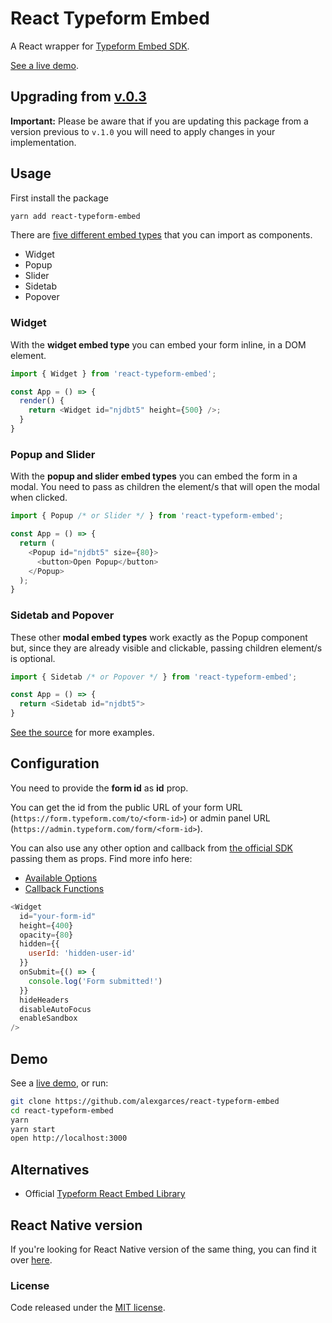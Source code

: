 # React Typeform Embed

A React wrapper for [Typeform Embed SDK](https://developer.typeform.com/embed/).

[See a live demo](https://alexgarces.github.io/react-typeform-embed/).

## Upgrading from [v.0.3](https://github.com/alexgarces/react-typeform-embed/tree/v0.3)

**Important:** Please be aware that if you are updating this package from a version previous to `v.1.0` you will need to apply changes in your implementation.

## Usage

First install the package

```bash
yarn add react-typeform-embed
```

There are [five different embed types](https://developer.typeform.com/embed/vanilla/#embed-types) that you can import as components.

- Widget
- Popup
- Slider
- Sidetab
- Popover

### Widget

With the **widget embed type** you can embed your form inline, in a DOM element.

```js
import { Widget } from 'react-typeform-embed';

const App = () => {
  render() {
    return <Widget id="njdbt5" height={500} />;
  }
}
```

### Popup and Slider

With the **popup and slider embed types** you can embed the form in a modal. You need to pass as children the element/s that will open the modal when clicked.

```js
import { Popup /* or Slider */ } from 'react-typeform-embed';

const App = () => {
  return (
    <Popup id="njdbt5" size={80}>
      <button>Open Popup</button>
    </Popup>
  );
}
```

### Sidetab and Popover

These other **modal embed types** work exactly as the Popup component but, since they are already visible and clickable, passing children element/s is optional.

```js
import { Sidetab /* or Popover */ } from 'react-typeform-embed';

const App = () => {
  return <Sidetab id="njdbt5">
}
```

[See the source](https://github.com/alexgarces/react-typeform-embed/tree/master/src/examples) for more examples.

## Configuration

You need to provide the **form id** as **id** prop.

You can get the id from the public URL of your form URL (`https://form.typeform.com/to/<form-id>`) or admin panel URL (`https://admin.typeform.com/form/<form-id>`).

You can also use any other option and callback from [the official SDK](https://developer.typeform.com/embed/) passing them as props. Find more info here:

- [Available Options](https://developer.typeform.com/embed/configuration/#available-options)
- [Callback Functions](https://developer.typeform.com/embed/callbacks/)

```js
<Widget
  id="your-form-id"
  height={400}
  opacity={80}
  hidden={{
    userId: 'hidden-user-id'
  }}
  onSubmit={() => {
    console.log('Form submitted!')
  }}
  hideHeaders
  disableAutoFocus
  enableSandbox
/>
```

## Demo

See a [live demo](https://alexgarces.github.io/react-typeform-embed/), or run:

```bash
git clone https://github.com/alexgarces/react-typeform-embed
cd react-typeform-embed
yarn
yarn start
open http://localhost:3000
```

## Alternatives

- Official [Typeform React Embed Library](https://github.com/Typeform/embed/tree/main/packages/embed-react)


## React Native version

If you're looking for React Native version of the same thing, you can find it over [here](https://github.com/ubdi/react-native-typeform-embed).

### License

Code released under the [MIT license](LICENSE.txt).
